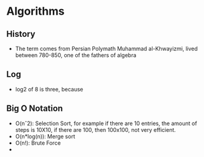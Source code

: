 # Algorithms

## History
- The term comes from Persian Polymath Muhammad al-Khwayizmi, lived between 780-850, one of the fathers of algebra


## Log
- log2 of 8 is three, because 
  

## Big O Notation
- O(nˆ2): Selection Sort, for example if there are 10 entries, the amount of steps is 10X10, if there are 100, then 100x100, not very efficient.
- O(n*log(n)): Merge sort
- O(n!): Brute Force
- 